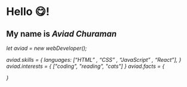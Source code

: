
<h1>Hello 😋!</h1>
<h2>My name is <i>Aviad Churaman<i></h2>

let aviad = new webDeveloper();

aviad.skills = {
  languages: [“HTML” , “CSS” , “JavaScript” , “React”],
}
aviad.interests = {
 ["coding", "reading", "cats"]
}
aviad.facts = {
  
}
